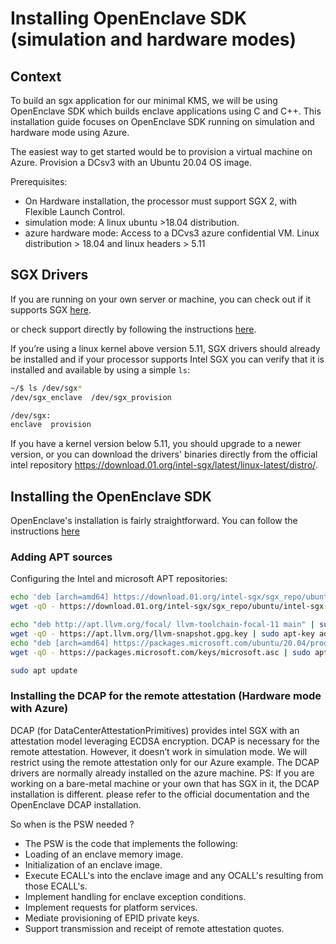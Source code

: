 # Installing OpenEnclave SDK (simulation and hardware modes)

## Context
To build an sgx application for our minimal KMS, we will be using OpenEnclave SDK which builds enclave applications using C and C++. 
This installation guide focuses on OpenEnclave SDK running on simulation and hardware mode using Azure.

The easiest way to get started would be to provision a virtual machine on Azure.
Provision a DCsv3 with an Ubuntu 20.04 OS image.


Prerequisites:
- On Hardware installation, the processor must support SGX 2, with Flexible Launch Control. 
- simulation mode: A linux ubuntu >18.04 distribution.
- azure hardware mode: Access to a DCvs3 azure confidential VM. Linux distribution > 18.04 and linux headers > 5.11
	
 

## SGX Drivers
If you are running on your own server or machine, you can check out if it supports SGX [here](https://www.intel.com/content/www/us/en/support/articles/000028173/processors.html).

or check support directly by following the instructions [here](https://github.com/openenclave/openenclave/blob/master/docs/GettingStartedDocs/SGXSupportLevel.md).

If you’re using a linux kernel above version 5.11, SGX drivers should already be installed and if your processor supports Intel SGX you can verify that it is installed and available by using a simple `ls`:

```bash
~/$ ls /dev/sgx*
/dev/sgx_enclave  /dev/sgx_provision 

/dev/sgx:
enclave  provision
``` 

If you have a kernel version below 5.11, you should upgrade to a newer version, or you can download the drivers' binaries directly from the official intel repository https://download.01.org/intel-sgx/latest/linux-latest/distro/.

## Installing the OpenEnclave SDK 
OpenEnclave's installation is fairly straightforward.
You can follow the instructions [here](https://github.com/openenclave/openenclave/blob/master/docs/GettingStartedDocs/install_oe_sdk-Ubuntu_20.04.md)
### Adding APT sources
Configuring the Intel and microsoft APT repositories:
```bash
echo 'deb [arch=amd64] https://download.01.org/intel-sgx/sgx_repo/ubuntu focal main' | sudo tee /etc/apt/sources.list.d/intel-sgx.list
wget -qO - https://download.01.org/intel-sgx/sgx_repo/ubuntu/intel-sgx-deb.key | sudo apt-key add -

echo "deb http://apt.llvm.org/focal/ llvm-toolchain-focal-11 main" | sudo tee /etc/apt/sources.list.d/llvm-toolchain-focal-11.list
wget -qO - https://apt.llvm.org/llvm-snapshot.gpg.key | sudo apt-key add -
echo "deb [arch=amd64] https://packages.microsoft.com/ubuntu/20.04/prod focal main" | sudo tee /etc/apt/sources.list.d/msprod.list
wget -qO - https://packages.microsoft.com/keys/microsoft.asc | sudo apt-key add -

sudo apt update
```
### Installing the DCAP for the remote attestation (Hardware mode with Azure)
DCAP (for DataCenterAttestationPrimitives)  provides intel SGX with an attestation model leveraging ECDSA encryption. DCAP is necessary for the remote attestation. However, it doesn’t work in simulation mode. We will restrict using the remote attestation only for our Azure example. 
The DCAP drivers are normally already installed on the azure machine. 
PS: If you are working on a bare-metal machine or your own that has SGX in it, the DCAP installation is different. please refer to the official documentation and the OpenEnclave DCAP installation. 	



So when is the PSW needed ? 
- The PSW is the code that implements the following:
- Loading of an enclave memory image.
- Initialization of an enclave image.
- Execute ECALL's into the enclave image and any OCALL's resulting from those ECALL's.
- Implement handling for enclave exception conditions.
- Implement requests for platform services.
- Mediate provisioning of EPID private keys.
- Support transmission and receipt of remote attestation quotes.


